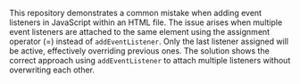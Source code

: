 This repository demonstrates a common mistake when adding event listeners in JavaScript within an HTML file.  The issue arises when multiple event listeners are attached to the same element using the assignment operator (=) instead of `addEventListener`. Only the last listener assigned will be active, effectively overriding previous ones.  The solution shows the correct approach using `addEventListener` to attach multiple listeners without overwriting each other. 